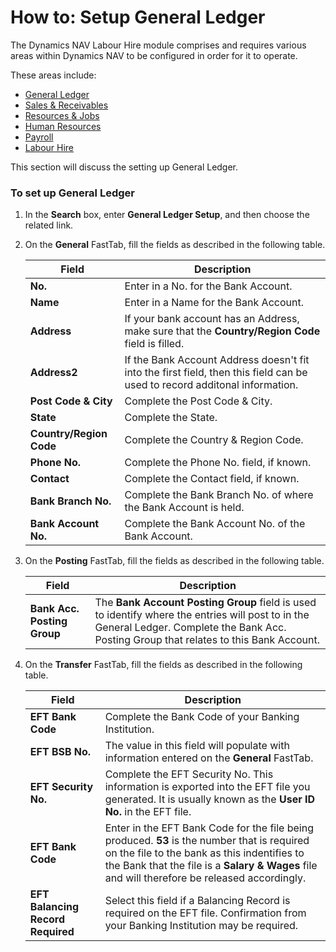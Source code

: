 # How to: Setup General Ledger

The Dynamics NAV Labour Hire module comprises and requires various areas within Dynamics NAV
to be configured in order for it to operate. 

These areas include:

- [General Ledger](au-labour-setup-general-ledger.md)
- [Sales & Receivables](au-labour-setup-sales-receivables.md)
- [Resources & Jobs](au-labour-setup-resources-jobs.md)
- [Human Resources](au-labour-setup-human-resources.md)
- [Payroll](au-labour-setup-payroll.md)
- [Labour Hire](au-labour-setup-labour-hire.md)

This section will discuss the setting up General Ledger.

### To set up General Ledger   
1. In the **Search** box, enter **General Ledger Setup**, and then choose the related link.  
2. On the **General** FastTab, fill the fields as described in the following table.  

    |Field|Description|  
    |---------------------------------|---------------------------------------|  
    |**No.**|Enter in a No. for the Bank Account.|  
    |**Name**|Enter in a Name for the Bank Account.|  
    |**Address**|If your bank account has an Address, make sure that the **Country/Region Code** field is filled.|  
    |**Address2**|If the Bank Account Address doesn't fit into the first field, then this field can be used to record additonal information.|
    |**Post Code & City**|Complete the Post Code & City.|
    |**State**|Complete the State.|
    |**Country/Region Code**|Complete the Country & Region Code.|
    |**Phone No.**|Complete the Phone No. field, if known.|
    |**Contact**|Complete the Contact field, if known.|
    |**Bank Branch No.**|Complete the Bank Branch No. of where the Bank Account is held.|
    |**Bank Account No.**|Complete the Bank Account No. of the Bank Account.|
    
3. On the **Posting** FastTab, fill the fields as described in the following table.

    |Field|Description|  
    |---------------------------------|---------------------------------------|  
    |**Bank Acc. Posting Group**|The **Bank Account Posting Group** field is used to identify where the entries will post to in the General Ledger.  Complete the Bank Acc. Posting Group that relates to this Bank Account.|  
    
 4. On the **Transfer** FastTab, fill the fields as described in the following table.

    |Field|Description|  
    |---------------------------------|---------------------------------------|  
    |**EFT Bank Code**|Complete the Bank Code of your Banking Institution.|
    |**EFT BSB No.**|The value in this field will populate with information entered on the **General** FastTab.|
    |**EFT Security No.**| Complete the EFT Security No.  This information is exported into the EFT file you generated.  It is usually known as the **User ID No.** in the EFT file.|
    |**EFT Bank Code**|Enter in the EFT Bank Code for the file being produced.  **53** is the number that is required on the file to the bank as this indentifies to the Bank that the file is a **Salary & Wages** file and will therefore be released accordingly.|
    |**EFT Balancing Record Required**|Select this field if a Balancing Record is required on the EFT file.  Confirmation from your Banking Institution may be required.|
 



